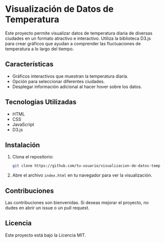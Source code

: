 # Visualización de Datos de Temperatura

Este proyecto permite visualizar datos de temperatura diaria de diversas ciudades en un formato atractivo e interactivo. Utiliza la biblioteca D3.js para crear gráficos que ayudan a comprender las fluctuaciones de temperatura a lo largo del tiempo.

## Características
- Gráficos interactivos que muestran la temperatura diaria.
- Opción para seleccionar diferentes ciudades.
- Desplegar información adicional al hacer hover sobre los datos.

## Tecnologías Utilizadas
- HTML
- CSS
- JavaScript
- D3.js

## Instalación
1. Clona el repositorio:
   ```bash
   git clone https://github.com/tu-usuario/visualizacion-de-datos-temperatura.git
   ```
2. Abre el archivo `index.html` en tu navegador para ver la visualización.

## Contribuciones
Las contribuciones son bienvenidas. Si deseas mejorar el proyecto, no dudes en abrir un issue o un pull request.

## Licencia
Este proyecto está bajo la Licencia MIT.